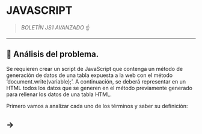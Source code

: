 # JAVASCRIPT


> *BOLETÍN JS1 AVANZADO* ☝️



---




## 🔎 Análisis del problema.


Se requieren crear un script de JavaScript que contenga un método de generación de datos de una tabla expuesta a la web con el método ‘document.write(variable);’.
A continuación, se deberá representar en un HTML todos los datos que se generen en el método previamente generado para rellenar los datos de una tabla HTML.

Primero vamos a analizar cada uno de los términos y saber su definición:
## -> <script>
  El elemento HTML Script (<script>) se utiliza para insertar o hacer referencia a un script ejecutable dentro de un documento HTML o XHTML.

  Los scripts sin atributo async o defer, así como las secuencias de comandos en línea, son interpretados y ejecutados inmediatamente, antes de que el navegador        continúe procesando la página.
  
## -> document.write()
  El método document.write() escribe una cadena de texto en un flujo de documentos abierto por document.open().
  
  > Ejemplo:
  
      <html lang="en">
      <head>
        <title>Write example</title>

        <script>
          function newContent() {
            document.open();
            document.write("<h1>Out with the old, in with the new!</h1>");
            document.close();
          }
        </script>
      </head>

      <body onload="newContent();">
        <p>Some original document content.</p>
      </body>
    </html>
    
  ## -> inner.HTML
  La propiedad Element.innerHTML devuelve o establece la sintaxis HTML describiendo los descendientes del elemento.
  





---



## ✏️ Diseño de la solución.

Para realizar este apartado de Tarea AVANZADA, lo primero que he hecho es buscar información sobre 





---





## 📝 Implementación de la solución.

En este apartado vamos a ponernos a implementar todo el diseño del apartado anterior, vamos a hacer el ejemplo y los gifs de cada prueba.


---




## 💡 Pruebas.

![GIF1](recursos/GIF1.gif)

                                                                          Criterio 1:
                                                            Dado que tengo un método generaDatos(5, 4)
                                                            Cuando pongo los valores fila 5 y columna 4
                                       Entonces me aparece en el html una tabla con 5 filas y 4 columnas con datos randoms.



---




![GIF2](recursos/GIF3.gif)

                                                                  Criterio 2:
                                                    Dado que tengo un método generaDatos(4, 5)
                                                    Cuando pongo los valores fila 4 y columna 5
                                      Entonces me aparece en el html una tabla con 4 filas y 5 columnas con datos randoms.



---






![GIF3](recursos/GIF2.gif)

                                                                  Criterio 3:
                                                    Dado que tengo un método generaDatos(12, 8)
                                                    Cuando pongo los valores fila 12 y columna 8
                                 Entonces me aparece en el html una tabla con 12 filas y 8 columnas con datos randoms.



---




